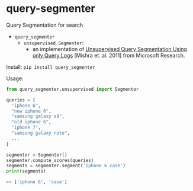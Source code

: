 # query-segmenter
Query Segmentation for search

- `query_segmenter`
  - `unsupervised.Segmenter`:
    - an implementation of [Unsupervised Query Segmentation Using only Query Logs](https://www.microsoft.com/en-us/research/wp-content/uploads/2011/01/pp0295-mishra.pdf) [Mishra et. al. 2011] from Microsoft Research.

Install:
`pip install query_segmenter`

Usage:
```python
from query_segmenter.unsupervised import Segmenter

queries = [
  "iphone 6",
  "new iphone 6",
  "samsung galaxy s8",
  "old iphone 6",
  "iphone 7",
  "samsung galaxy note",
  ...
]

segmenter = Segmenter()
segmenter.compute_scores(queries)
segments = segmenter.segment('iphone 6 case')
print(segments)

>> ['iphone 6', 'case']
```

